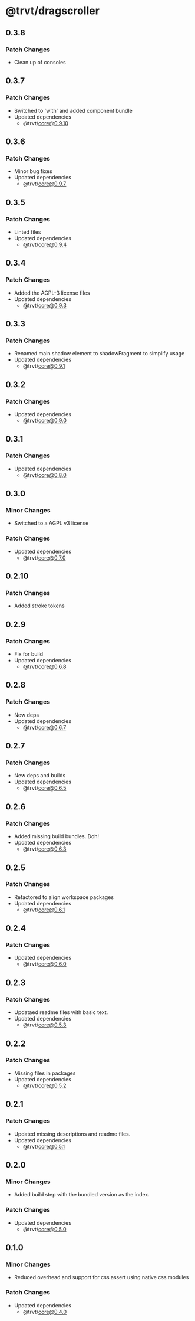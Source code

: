 # @trvt/dragscroller

## 0.3.8

### Patch Changes

- Clean up of consoles

## 0.3.7

### Patch Changes

- Switched to 'with' and added component bundle
- Updated dependencies
  - @trvt/core@0.9.10

## 0.3.6

### Patch Changes

- Minor bug fixes
- Updated dependencies
  - @trvt/core@0.9.7

## 0.3.5

### Patch Changes

- Linted files
- Updated dependencies
  - @trvt/core@0.9.4

## 0.3.4

### Patch Changes

- Added the AGPL-3 license files
- Updated dependencies
  - @trvt/core@0.9.3

## 0.3.3

### Patch Changes

- Renamed main shadow element to shadowFragment to simplify usage
- Updated dependencies
  - @trvt/core@0.9.1

## 0.3.2

### Patch Changes

- Updated dependencies
  - @trvt/core@0.9.0

## 0.3.1

### Patch Changes

- Updated dependencies
  - @trvt/core@0.8.0

## 0.3.0

### Minor Changes

- Switched to a AGPL v3 license

### Patch Changes

- Updated dependencies
  - @trvt/core@0.7.0

## 0.2.10

### Patch Changes

- Added stroke tokens

## 0.2.9

### Patch Changes

- Fix for build
- Updated dependencies
  - @trvt/core@0.6.8

## 0.2.8

### Patch Changes

- New deps
- Updated dependencies
  - @trvt/core@0.6.7

## 0.2.7

### Patch Changes

- New deps and builds
- Updated dependencies
  - @trvt/core@0.6.5

## 0.2.6

### Patch Changes

- Added missing build bundles. Doh!
- Updated dependencies
  - @trvt/core@0.6.3

## 0.2.5

### Patch Changes

- Refactored to align workspace packages
- Updated dependencies
  - @trvt/core@0.6.1

## 0.2.4

### Patch Changes

- Updated dependencies
  - @trvt/core@0.6.0

## 0.2.3

### Patch Changes

- Updataed readme files with basic text.
- Updated dependencies
  - @trvt/core@0.5.3

## 0.2.2

### Patch Changes

- Missing files in packages
- Updated dependencies
  - @trvt/core@0.5.2

## 0.2.1

### Patch Changes

- Updated missing descriptions and readme files.
- Updated dependencies
  - @trvt/core@0.5.1

## 0.2.0

### Minor Changes

- Added build step with the bundled version as the index.

### Patch Changes

- Updated dependencies
  - @trvt/core@0.5.0

## 0.1.0

### Minor Changes

- Reduced overhead and support for css assert using native css modules

### Patch Changes

- Updated dependencies
  - @trvt/core@0.4.0
